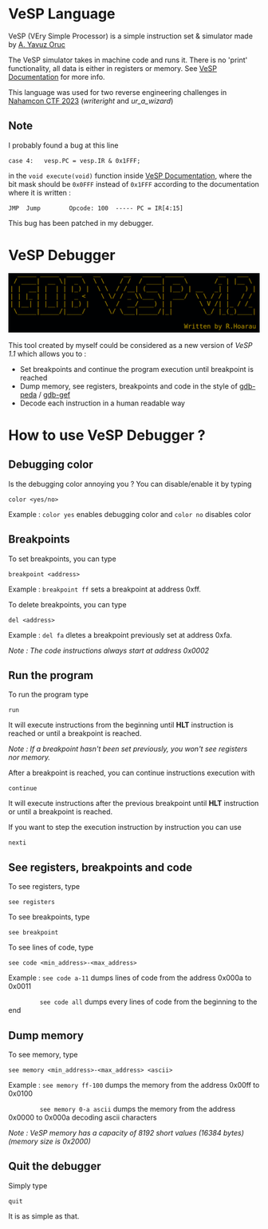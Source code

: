 # VeSP Language

VeSP (VEry Simple Processor) is a simple instruction set & simulator made by [A. Yavuz Oruc](https://user.eng.umd.edu/~yavuz/)

The VeSP simulator takes in machine code and runs it. There is no 'print' functionality, all data
is either in registers or memory. See [VeSP Documentation](https://user.eng.umd.edu/~yavuz/teaching/courses/enee350/vesp-source-code/vesp1.0.htm) for more info.

This language was used for two reverse engineering challenges in [Nahamcon CTF 2023](https://ctftime.org/event/2023/) (*writeright* and *ur_a_wizard*)

## Note

I probably found a bug at this line
```
case 4:   vesp.PC = vesp.IR & 0x1FFF;
```
in the `void execute(void)` function inside [VeSP Documentation](https://user.eng.umd.edu/~yavuz/teaching/courses/enee350/vesp-source-code/vesp1.0.htm), where the bit mask should be `0x0FFF` instead of `0x1FFF` according to the documentation where it is written : 
```
JMP  Jump        Opcode: 100  ----- PC = IR[4:15]
```
This bug has been patched in my debugger.

# VeSP Debugger

![title](images/title.png)

This tool created by myself could be considered as a new version of *VeSP 1.1* which allows you to :
  - Set breakpoints and continue the program execution until breakpoint is reached
  - Dump memory, see registers, breakpoints and code in the style of [gdb-peda](https://github.com/longld/peda) / [gdb-gef](https://github.com/hugsy/gef)   
  - Decode each instruction in a human readable way

# How to use VeSP Debugger ?
## Debugging color
Is the debugging color annoying you ? You can disable/enable it by typing
```
color <yes/no>
```
Example : `color yes` enables debugging color and `color no` disables color

## Breakpoints
To set breakpoints, you can type
```
breakpoint <address>
```
Example : `breakpoint ff` sets a breakpoint at address 0xff.

To delete breakpoints, you can type
```
del <address>
```
Example : `del fa` dletes a breakpoint previously set at address 0xfa.

*Note : The code instructions always start at address 0x0002* 

## Run the program
To run the program type
```
run
```
It will execute instructions from the beginning until **HLT** instruction is reached or until a breakpoint is reached.

*Note : If a breakpoint hasn't been set previously, you won't see registers nor memory.* 

After a breakpoint is reached, you can continue instructions execution with
```
continue
```
It will execute instructions after the previous breakpoint until **HLT** instruction or until a breakpoint is reached.

If you want to step the execution instruction by instruction you can use
```
nexti
```

## See registers, breakpoints and code

To see registers, type
```
see registers
```

To see breakpoints, type
```
see breakpoint
```

To see lines of code, type
```
see code <min_address>-<max_address>
```
Example : `see code a-11` dumps lines of code from the address 0x000a to 0x0011

&nbsp;&nbsp;&nbsp;&nbsp;&nbsp;&nbsp;&nbsp;&nbsp;&nbsp;&nbsp;&nbsp;&nbsp;&nbsp;&nbsp;&nbsp;&nbsp;`see code all` dumps every lines of code from the beginning to the end

## Dump memory

To see memory, type
```
see memory <min_address>-<max_address> <ascii>
```
Example : `see memory ff-100` dumps the memory from the address 0x00ff to 0x0100

&nbsp;&nbsp;&nbsp;&nbsp;&nbsp;&nbsp;&nbsp;&nbsp;&nbsp;&nbsp;&nbsp;&nbsp;&nbsp;&nbsp;&nbsp;&nbsp;`see memory 0-a ascii` dumps the memory from the address 0x0000 to 0x000a decoding ascii characters

*Note : VeSP memory has a capacity of 8192 short values (16384 bytes) (memory size is 0x2000)*

## Quit the debugger
Simply type
```
quit
```
It is as simple as that.
